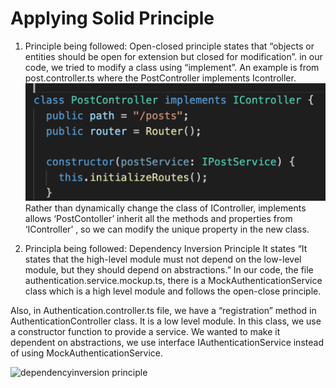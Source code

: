 # Applying Solid Principle #
 1) Principle being followed: 
    Open-closed principle states that “objects or entities should be open for extension but closed for modification”. 
	in our code, we tried to modify a class using “implement”. An example is from post.controller.ts where the PostController implements Icontroller. 
  ![open-closed principle](https://github.com/kailinwei/COMP2350-devHouse/blob/master/open-closed.png?raw=true "SOLID")
 Rather than dynamically change the class of IController, implements allows ‘PostContoller’ inherit all the methods and properties from ‘IController’ , so we can modify the unique property in the new class. 

2) Principla being followed:
   Dependency Inversion Principle
It states “It states that the high-level module must not depend on the low-level module, but they should depend on abstractions.”
In our code, the file authentication.service.mockup.ts, there is a MockAuthenticationService class which is a high level module and follows the open-close principle.

Also, in Authentication.controller.ts file, we have a “registration” method in AuthenticationController class. It is a low level module. In this class, we use a constructor function to provide a service. We wanted to make it dependent on abstractions, we use interface IAuthenticationService instead of using MockAuthenticationService.

![dependencyinversion principle](https://github.com/kailinwei/COMP2350-devHouse/commit/988a274ffb2c960149624140bc3a7ce1aace9fb6)
